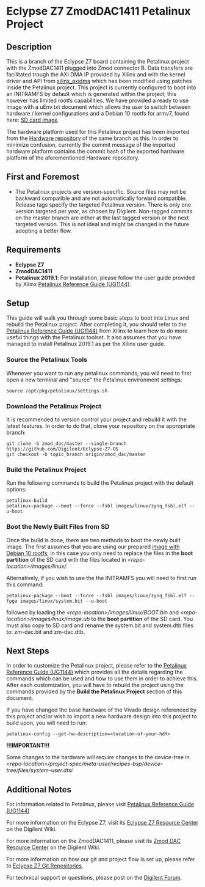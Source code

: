 # Eclypse Z7 ZmodDAC1411 Petalinux Project

## Description

This is a branch of the Eclypse Z7 board containing the Petalinux project with the ZmodDAC1411 plugged into Zmod connector B. Data transfers are facilitated trough the AXI DMA IP provided by Xilinx and with the kernel driver and API from [xilinx_axidma](https://github.com/bperez77/xilinx_axidma) which has been modified using patches inside the Petalinux project. This project is currently configured to boot into an INITRAMFS by default which is generated within the project; this however has limited rootfs capabilities. We have provided a ready to use image with a uEnv.txt document which allows the user to switch between hardware / kernel configurations and a Debian 10 rootfs for armv7, found here: [SD card image](https://github.com/Digilent/Eclypse-Z7/releases)


The hardware platform used for this Petalinux project has been imported from the [Hardware repository](https://github.com/Digilent/Eclypse-Z7-HW/tree/zmod_dac/master) of the same branch as this. In order to minimize confusion, currently the commit message of the imported hardware platform contains the commit hash of the exported hardware platform of the aforementioned Hardware repository.

## First and Foremost

* The Petalinux projects are version-specific. Source files may not be backward compatible and are not automatically forward compatible. Release tags specify the targeted Petalinux version. There is only one version targeted per year, as chosen by Digilent. Non-tagged commits on the master branch are either at the last tagged version or the next targeted version. This is not ideal and might be changed in the future adopting a better flow.

## Requirements

* **Eclypse Z7**
* **ZmodDAC1411**
* **Petalinux 2019.1**: For installation, please follow the user guide provided by Xilinx [Petalinux Reference Guide (UG1144)](https://www.xilinx.com/support/documentation/sw_manuals/xilinx2019_1/ug1144-petalinux-tools-reference-guide.pdf).

## Setup

This guide will walk you through some basic steps to boot into Linux and rebuild the Petalinux project. After completing it, you should refer to the [Petalinux Reference Guide (UG1144)](https://www.xilinx.com/support/documentation/sw_manuals/xilinx2019_1/ug1144-petalinux-tools-reference-guide.pdf) from Xilinx to learn how to do more useful things with the Petalinux toolset. It also assumes that you have managed to install Petalinux 2019.1 as per the Xilinx user guide.

### Source the Petalinux Tools

Whenever you want to run any petalinux commands, you will need to first open a new terminal and "source" the Petalinux environment settings:

```
source /opt/pkg/petalinux/settings.sh
```

### Download the Petalinux Project

It is recommended to version control your project and rebuild it with the latest features. In order to do that, clone your repository on the appropriate branch:
```
git clone -b zmod_dac/master --single-branch https://github.com/Digilent/Eclypse-Z7-OS
git checkout -b topic_branch origin/zmod_dac/master
```

### Build the Petalinux Project

Run the following commands to build the Petalinux project with the default options:

```
petalinux-build
petalinux-package --boot --force --fsbl images/linux/zynq_fsbl.elf --u-boot
```

### Boot the Newly Built Files from SD

Once the build is done, there are two methods to boot the newly built image.
The first assumes that you are using our prepared [image with Debian 10 rootfs](https://github.com/Digilent/Eclypse-Z7/releases), in this case you only need to replace the files in the **boot partition** of the SD card with the files located in *\<repo-location\>/images/linux/*.

Alternatively, if you wish to use the the INITRAMFS you will need to first run this command:
```
petalinux-package --boot --force --fsbl images/linux/zynq_fsbl.elf --fpga images/linux/system.bit --u-boot
```
followed by loading the *\<repo-location\>/images/linux/BOOT.bin* and *\<repo-location\>/images/linux/image.ub* to the **boot partition** of the SD card.
You must also copy to SD card and rename the system.bit and system.dtb files to: zm-dac.bit and zm-dac.dtb.

## Next Steps

In order to customize the Petalinux project, please refer to the [Petalinux Reference Guide (UG1144)](https://www.xilinx.com/support/documentation/sw_manuals/xilinx2019_1/ug1144-petalinux-tools-reference-guide.pdf) which provides all the details regarding the commands which can be used and how to use them in order to achieve this. After each customization, you will have to rebuild the project using the commands provided by the **Build the Petalinux Project** section of this document.

If you have changed the base hardware of the Vivado design referenced by this project and/or wish to import a new hardware design into this project to build upon, you will need to run:
```
petalinux-config --get-hw-description=<location-of-your-hdf>
```

**!!!IMPORTANT!!!**

Some changes to the hardware will require changes to the device-tree in *\<repo-location\>/project-spec/meta-user/recipes-bsp/device-tree/files/system-user.dtsi*

## Additional Notes

For information related to Petalinux, please visit [Petalinux Reference Guide (UG1144)](https://www.xilinx.com/support/documentation/sw_manuals/xilinx2019_1/ug1144-petalinux-tools-reference-guide.pdf)

For more information on the Eclypse Z7, visit its [Eclypse Z7 Resource Center](https://reference.digilentinc.com/reference/programmable-logic/eclypse-z7/start) on the Digilent Wiki.

For more information on the ZmodDAC1411, please visit its [Zmod DAC Resource Center](https://reference.digilentinc.com/reference/zmod/zmoddac/start) on the Digilent Wiki.

For more information on how our git and project flow is set up, please refer to [Eclypse Z7 Git Repositories](https://reference.digilentinc.com/reference/programmable-logic/eclypse-z7/git).

For technical support or questions, please post on the [Digilent Forum](https://forum.digilentinc.com).
